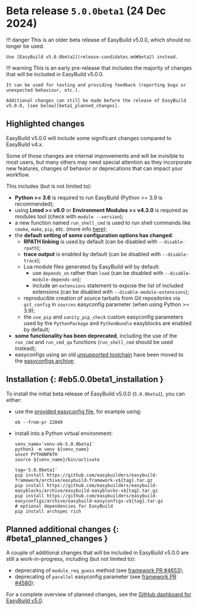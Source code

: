# Beta release `5.0.0beta1` (24 Dec 2024)

!!! danger
    This is an older beta release of EasyBuild v5.0.0,
    which should no longer be used.

    Use [EasyBuild v5.0.0beta2](release-candidates.md#beta2) instead.

!!! warning
    This is an early pre-release that includes the majority of changes that will be included
    in EasyBuild v5.0.0.

    It can be used for testing and providing feedback (reporting bugs or unexpected behaviour, etc.).

    Additional changes can still be made before the release of EasyBuild v5.0.0, [see below][beta1_planned_changes].

## Highlighted changes

EasyBuild v5.0.0 will include some significant changes compared to EasyBuild v4.x.

Some of those changes are internal improvements and will be invisible to most users, but many others may need special attention
as they incorporate new features, changes of behavior or deprecations that can impact your workflow.

This includes (but is not limited to):

- **Python >= 3.6** is required to run EasyBuild (Python >= 3.9 is recommended);
- using **Lmod >= v8.0** or **Environment Modules >= v4.3.0** is required as modules tool (check with `module --version`);
- a new function named `run_shell_cmd` is used to run shell commands like `cmake`, `make`, `pip`, etc. (more info [here](run_shell_cmd.md));
- the **default setting of some configuration options has changed**:
    - **RPATH linking** is used by default (can be disabled with `--disable-rpath`);
    - **trace output** is enabled by default (can be disabled with `--disable-trace`);
    - Lua module files generated by EasyBuild will by default:
        - use `depends_on` rather than `load` (can be disabled with `--disable-module-depends-on`);
        - include an `extensions` statement to expose the list of included extensions (can be disabled with `--disable-module-extensions`);
    - reproducible creation of source tarballs from Git repositories via `git_config` in `sources` easyconfig parameter (when using Python >= 3.9);
    - the `use_pip` and `sanity_pip_check` custom easyconfig parameters used by the `PythonPackage` and `PythonBundle` easyblocks are enabled by default;
- **some functionality has been deprecated**, including the use of the `run_cmd` and `run_cmd_qa` functions (`run_shell_cmd` should be used instead);
- easyconfigs using an old [unsupported toolchain](../policies/toolchains.md) have been moved to the [easyconfigs archive](https://github.com/easybuilders/easybuild-easyconfigs-archive);

## Installation {: #eb5.0.0beta1_installation }

To install the initial beta release of EasyBuild v5.0.0 (`5.0.0beta1`), you can either:

- use the [provided easyconfig file](https://github.com/easybuilders/easybuild-easyconfigs/pull/22049), for example using:

    ```shell
    eb --from-pr 22049
    ```

- install into a Python virtual environment:

    ```shell
    venv_name='venv-eb-5.0.0beta1'
    python3 -m venv ${venv_name}
    unset PYTHONPATH
    source ${venv_name}/bin/activate
    
    tag='5.0.0beta1'
    pip install https://github.com/easybuilders/easybuild-framework/archive/easybuild-framework-v${tag}.tar.gz
    pip install https://github.com/easybuilders/easybuild-easyblocks/archive/easybuild-easyblocks-v${tag}.tar.gz
    pip install https://github.com/easybuilders/easybuild-easyconfigs/archive/easybuild-easyconfigs-v${tag}.tar.gz
    # optional dependencies for EasyBuild
    pip install archspec rich
    ```

## Planned additional changes {: #beta1_planned_changes }

A couple of additional changes that will be included in EasyBuild v5.0.0 are still a work-in-progress,
including (but not limited to):

- deprecating of `module_req_guess` method (see [framework PR #4653](https://github.com/easybuilders/easybuild-framework/pull/4653));
- deprecating of `parallel` easyconfig parameter (see [framework PR #4580](https://github.com/easybuilders/easybuild-framework/pull/4580));

For a complete overview of planned changes, see the [GitHub dashboard for EasyBuild v5.0](https://github.com/orgs/easybuilders/projects/18/views/2).
